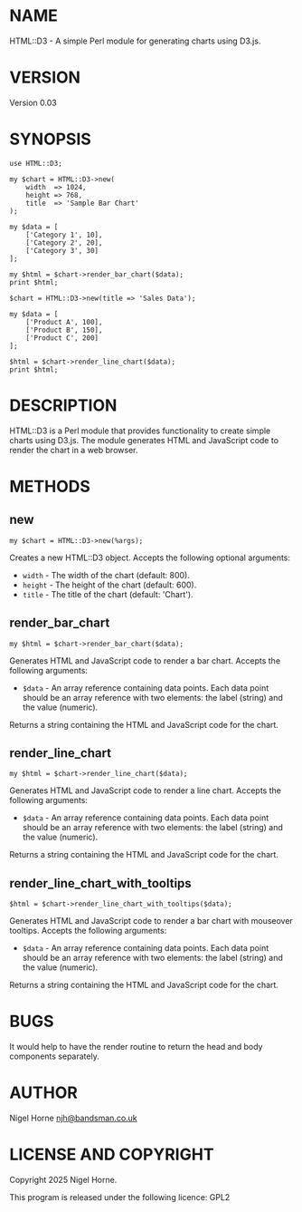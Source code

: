# NAME

HTML::D3 - A simple Perl module for generating charts using D3.js.

# VERSION

Version 0.03

# SYNOPSIS

    use HTML::D3;

    my $chart = HTML::D3->new(
        width  => 1024,
        height => 768,
        title  => 'Sample Bar Chart'
    );

    my $data = [
        ['Category 1', 10],
        ['Category 2', 20],
        ['Category 3', 30]
    ];

    my $html = $chart->render_bar_chart($data);
    print $html;

    $chart = HTML::D3->new(title => 'Sales Data');

    my $data = [
        ['Product A', 100],
        ['Product B', 150],
        ['Product C', 200]
    ];

    $html = $chart->render_line_chart($data);
    print $html;

# DESCRIPTION

HTML::D3 is a Perl module that provides functionality to create simple charts using D3.js.
The module generates HTML and JavaScript code to render the chart in a web browser.

# METHODS

## new

    my $chart = HTML::D3->new(%args);

Creates a new HTML::D3 object.
Accepts the following optional arguments:

- `width` - The width of the chart (default: 800).
- `height` - The height of the chart (default: 600).
- `title` - The title of the chart (default: 'Chart').

## render\_bar\_chart

    my $html = $chart->render_bar_chart($data);

Generates HTML and JavaScript code to render a bar chart. Accepts the following arguments:

- `$data` - An array reference containing data points. Each data point should
be an array reference with two elements: the label (string) and the value (numeric).

Returns a string containing the HTML and JavaScript code for the chart.

## render\_line\_chart

    my $html = $chart->render_line_chart($data);

Generates HTML and JavaScript code to render a line chart. Accepts the following arguments:

- `$data` - An array reference containing data points. Each data point should
be an array reference with two elements: the label (string) and the value (numeric).

Returns a string containing the HTML and JavaScript code for the chart.

## render\_line\_chart\_with\_tooltips

    $html = $chart->render_line_chart_with_tooltips($data);

Generates HTML and JavaScript code to render a bar chart with mouseover tooltips.
Accepts the following arguments:

- `$data` - An array reference containing data points. Each data point should
be an array reference with two elements: the label (string) and the value (numeric).

Returns a string containing the HTML and JavaScript code for the chart.

# BUGS

It would help to have the render routine to return the head and body components separately.

# AUTHOR

Nigel Horne <njh@bandsman.co.uk>

# LICENSE AND COPYRIGHT

Copyright 2025 Nigel Horne.

This program is released under the following licence: GPL2
